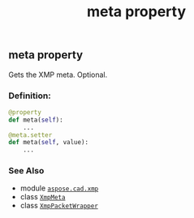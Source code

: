 ﻿---
title: meta property
second_title: Aspose.CAD for Python via .NET API References
description: 
type: docs
weight: 90
url: /aspose.cad.xmp/xmppacketwrapper/meta/
is_root: false
---

## meta property


Gets the XMP meta. Optional.
### Definition:
```python
@property
def meta(self):
    ...
@meta.setter
def meta(self, value):
    ...
```

### See Also
* module [`aspose.cad.xmp`](../../)
* class [`XmpMeta`](/cad/python-net/aspose.cad.xmp/xmpmeta)
* class [`XmpPacketWrapper`](/cad/python-net/aspose.cad.xmp/xmppacketwrapper)
